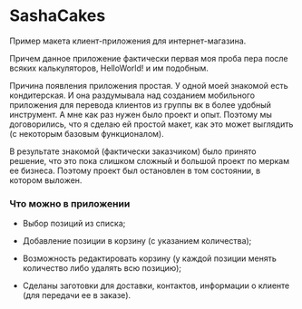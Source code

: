 # SashaCakes
Пример макета клиент-приложения для интернет-магазина.

Причем данное приложение фактически первая моя проба пера после всяких калькуляторов, HelloWorld! и им подобным.

Причина появления приложения простая. У одной моей знакомой есть кондитерская. И она раздумывала над созданием мобильного приложения для перевода клиентов из группы вк в более удобный инструмент.
А мне как раз нужен было проект и опыт. Поэтому мы договорились, что я сделаю ей простой макет, как это может выглядить (с некоторым базовым функционалом).

В результате знакомой (фактически заказчиком) было принято решение, что это пока слишком сложный и большой проект по меркам ее бизнеса. Поэтому проект был остановлен в том состоянии, в котором выложен.

### Что можно в приложении
* Выбор позиций из списка;

* Добавление позиции в корзину (с указанием количества);

* Возможность редактировать корзину (у каждой позиции менять количество либо удалять всю позицию);

* Сделаны заготовки для доставки, контактов, информации о клиенте (для передачи ее в заказе).

